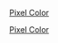 <a href ="https://diegorogerssa.github.io/ProjetosDiversos/"> Pixel Color </a>

<a href ="https://diegorogerssa.github.io/pokedex-react/"> Pixel Color </a>
